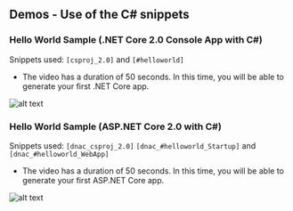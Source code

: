 ## Demos - Use of the C# snippets


### Hello World Sample (.NET Core 2.0 Console App with C#)

Snippets used: `[csproj_2.0]` and `[#helloworld]`

* The video has a duration of 50 seconds. In this time, you will be able to generate your first .NET Core app.

![alt text](https://github.com/J0rgeSerran0/vscode-csharp-snippets/raw/master/videos/csproj_2_csharp_helloworld_snippet.gif "C# Snippets")


### Hello World Sample (ASP.NET Core 2.0 with C#)

Snippets used: `[dnac_csproj_2.0]`  `[dnac_#helloworld_Startup]` and `[dnac_#helloworld_WebApp]`

* The video has a duration of 50 seconds. In this time, you will be able to generate your first ASP.NET Core app.

![alt text](https://github.com/J0rgeSerran0/vscode-csharp-snippets/raw/master/videos/csproj_2_aspnetcore_helloworld_snippet.gif "C# Snippets")